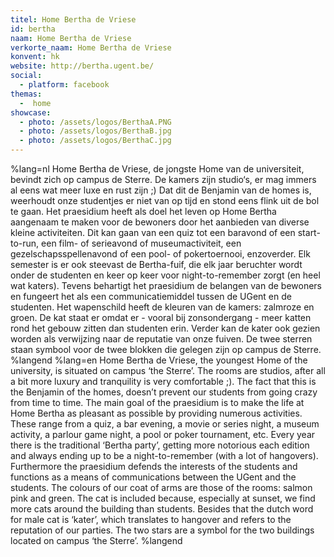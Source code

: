 ```yaml
---
titel: Home Bertha de Vriese
id: bertha
naam: Home Bertha de Vriese
verkorte_naam: Home Bertha de Vriese
konvent: hk
website: http://bertha.ugent.be/
social:
  - platform: facebook
themas:
  -  home
showcase:
  - photo: /assets/logos/BerthaA.PNG
  - photo: /assets/logos/BerthaB.jpg
  - photo: /assets/logos/BerthaC.jpg
---
```


%lang=nl Home Bertha de Vriese, de jongste Home van de universiteit, bevindt zich op campus de Sterre. De kamers zijn studio‘s, er mag immers al eens wat meer luxe en rust zijn ;)
Dat dit de Benjamin van de homes is, weerhoudt onze studentjes er niet van op tijd en stond eens flink uit de bol te gaan.
Het praesidium heeft als doel het leven op Home Bertha aangenaam te maken voor de bewoners door het aanbieden van diverse kleine activiteiten. Dit kan gaan van een quiz tot een baravond of een start-to-run, een film- of serieavond of museumactiviteit, een gezelschapsspellenavond of een pool- of pokertoernooi, enzoverder. Elk semester is er ook steevast de Bertha-fuif, die elk jaar beruchter wordt onder de studenten en keer op keer voor night-to-remember zorgt (en heel wat katers).
Tevens behartigt het praesidium de belangen van de bewoners en fungeert het als een communicatiemiddel tussen de UGent en de studenten.
Het wapenschild heeft de kleuren van de kamers: zalmroze en groen. De kat staat er omdat er - vooral bij zonsondergang - meer katten rond het gebouw zitten dan studenten erin. Verder kan de kater ook gezien worden als verwijzing naar de reputatie van onze fuiven. De twee sterren staan symbool voor de twee blokken die gelegen zijn op campus de Sterre. %langend %lang=en Home Bertha de Vriese, the youngest Home of the university, is situated on campus ‘the Sterre’. The rooms are studios, after all a bit more luxury and tranquility is very comfortable ;). The fact that this is the Benjamin of the homes, doesn’t prevent our students from going crazy from time to time. The main goal of the praesidium is to make the life at Home Bertha as pleasant as possible by providing numerous activities. These range from a quiz, a bar evening, a movie or series night, a museum activity, a parlour game night, a pool or poker tournament, etc. Every year there is the traditional ‘Bertha party’, getting more notorious each edition and always ending up to be a night-to-remember (with a lot of hangovers). Furthermore the praesidium defends the interests of the students and functions as a means of communications between the UGent and the students. The colours of our coat of arms are those of the rooms: salmon pink and green. The cat is included because, especially at sunset, we find more cats around the building than students. Besides that the dutch word for male cat is ‘kater’, which translates to hangover and refers to the reputation of our parties. The two stars are a symbol for the two buildings located on campus ‘the Sterre’. %langend
